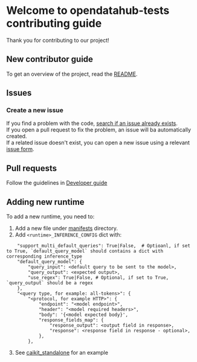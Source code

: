 # Welcome to opendatahub-tests contributing guide

Thank you for contributing to our project!  

## New contributor guide

To get an overview of the project, read the [README](../README.md).

## Issues

### Create a new issue

If you find a problem with the code, [search if an issue already exists](https://github.com/opendatahub-io/opendatahub-tests/issues).  
If you open a pull request to fix the problem, an issue will ba automatically created.  
If a related issue doesn't exist, you can open a new issue using a relevant [issue form](https://github.com/opendatahub-io/opendatahub-tests/issues/new/choose).

## Pull requests
Follow the guidelines in [Developer guide](DEVELOPER_GUIDE.md)


## Adding new runtime
To add a new runtime, you need to:  
1. Add a new file under [manifests](../utilities/manifests) directory.
2. Add `<runtime>_INFERENCE_CONFIG` dict with:
```code
    "support_multi_default_queries": True|False,  # Optioanl, if set to True, `default_query_model` should contains a dict with corresponding inference_type
    "default_query_model": {
        "query_input": <default query to be sent to the model>,
        "query_output": <expected output>,
        "use_regex": True|False, # Optional, if set to True, `query_output` should be a regex
    },
    "<query type, for example: all-tokens>": {
        "<protocol, for example HTTP>": {
            "endpoint": "<model endpoint>",
            "header": "<model required headers>",
            "body": '{<model expected body}',
            "response_fields_map": {
                "response_output": <output field in response>,
                "response": <response field in response - optional>,
            },
        },
```
3. See [caikit_standalone](../utilities/manifests/caikit_standalone.py) for an example
